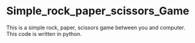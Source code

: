 # Simple_rock_paper_scissors_Game
This is a simple rock, paper, scissors game between you and computer.
This code is written in python.
